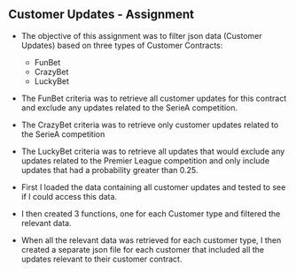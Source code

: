 ## Customer Updates - Assignment

- The objective of this assignment was to filter json data (Customer Updates) based on three types of Customer Contracts:
    - FunBet
    - CrazyBet
    - LuckyBet

- The FunBet criteria was to retrieve all customer updates for this contract and exclude any updates related to the SerieA competition.
- The CrazyBet criteria was to retrieve only customer updates related to the SerieA competition
- The LuckyBet criteria was to retrieve all updates that would exclude any updates related to the Premier League competition and only include updates that had a probability greater than 0.25.

- First I loaded the data containing all customer updates and tested to see if I could access this data.
- I then created 3 functions, one for each Customer type and filtered the relevant data.
- When all the relevant data was retrieved for each customer type, I then created a separate json file for each customer that included all the updates relevant to their customer contract.